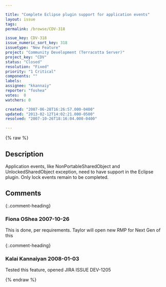 ```yaml
---

title: "Complete Eclipse plugin support for application events"
layout: issue
tags: 
permalink: /browse/CDV-318

issue_key: CDV-318
issue_numeric_sort_key: 318
issuetype: "New Feature"
project: "Community Development (Terracotta Server)"
project_key: "CDV"
status: "Closed"
resolution: "Fixed"
priority: "1 Critical"
components: ""
labels: 
assignee: "kkannaiy"
reporter: "foshea"
votes:  0
watchers: 0

created: "2007-06-28T16:26:57.000-0400"
updated: "2013-02-12T14:02:21.000-0500"
resolved: "2007-10-26T18:16:04.000-0400"

---
```




{% raw %}



## Description

<div markdown="1" class="description">

Application events, like NonPortableSharedObject and UnlockedSharedObject exception, need to have support in the Eclipse plugin. Only lock events remain to be completed.


</div>

## Comments


{:.comment-heading}
### **Fiona OShea** <span class="date">2007-10-26</span>

<div markdown="1" class="comment">

This is done, per requirements.  Taylor will open new RMP for Next Gen of this

</div>


{:.comment-heading}
### **Kalai Kannaiyan** <span class="date">2008-01-03</span>

<div markdown="1" class="comment">

Tested this feature, opened JIRA ISSUE DEV-1205

</div>



{% endraw %}
